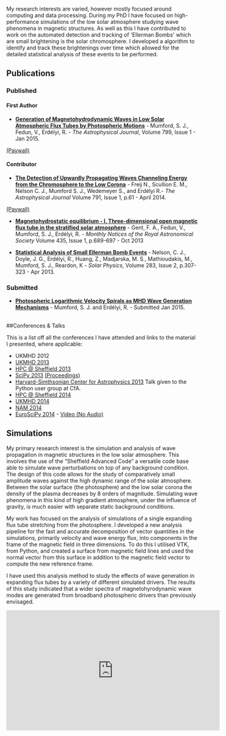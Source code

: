 <!--
.. title: Research
.. slug: research
.. date: 2014/01/27 20:52:50
.. tags:
.. link:
.. description:
.. type: text
-->

My research interests are varied, however mostly focused around computing and
data processing. During my PhD I have focused on high-performance simulations
of the low solar atmosphere studying wave phenomena in magnetic structures.
As well as this I have contributed to work on the automated detection and
tracking of 'Ellerman Bombs' which are small brightening is the solar
chromosphere. I developed a algorithm to identify and track these brightenings
over time which allowed for the detailed statistical analysis of these events
to be performed.

## Publications
<a id='publications'></a>

### Published

#### First Author

* <a href="http://labs.adsabs.harvard.edu/adsabs/abs/2013arXiv1305.7415M/"
target="blank_"><b>Generation of Magnetohydrodynamic Waves in Low Solar
 Atmospheric Flux Tubes by Photospheric Motions</b></a> - Mumford, S. J.,
Fedun, V., Erdélyi, R. - *The Astrophysical Journal*, Volume 799, Issue
1 - Jan 2015.
<a href="http://iopscience.iop.org/0004-637X/799/1/6/" target="_blank">
(Paywall) </a>

#### Contributor

* <a href="http://labs.adsabs.harvard.edu/adsabs/abs/2014ApJ...791...61F/"
target="_blank"><b>The Detection of Upwardly Propagating Waves Channeling
Energy from the Chromosphere to the Low Corona</b></a> - Freij N.,
Scullion E. M., Nelson C. J., Mumford S. J., Wedemeyer S., and Erdélyi R.-
*The Astrophysical Journal* Volume 791, Issue 1, p.61 - April 2014.
<a href="http://iopscience.iop.org/0004-637X/791/1/61/" target="_blank">
(Paywall) </a>

* <a href="http://labs.adsabs.harvard.edu/ui/abs/2013MNRAS.435..689G"
target="_blank"><b>Magnetohydrostatic equilibrium - I. Three-dimensional open
magnetic flux tube in the stratified solar atmosphere</b></a> - Gent, F. A.,
Fedun, V., Mumford, S. J., Erdélyi, R. - *Monthly Notices of the Royal
Astronomical Society* Volume 435, Issue 1, p.689-697 - Oct 2013

* <a href="http://labs.adsabs.harvard.edu/ui/abs/2013SoPh..283..307N"
target="_blank"><b>Statistical Analysis of Small Ellerman Bomb Events</b></a> -
Nelson, C. J., Doyle, J. G., Erdélyi, R., Huang, Z., Madjarska, M.
S., Mathioudakis, M., Mumford, S. J., Reardon, K - *Solar Physics*, Volume 283,
Issue 2, p.307-323 - Apr 2013.


### Submitted

* <a href="http://labs.adsabs.harvard.edu/adsabs/abs/2015arXiv150101871M/"
  target="blank_"><b>Photospheric Logarithmic Velocity Spirals as
  MHD Wave Generation Mechanisms</b></a> - Mumford, S. J. and  Erdélyi, R. -
  Submitted Jan 2015.

<a id="talks"></a>
</br>
##Conferences &amp; Talks

This is a list off all the conferences I have attended and links to the material
 I presented, where applicable:

* UKMHD 2012
* [UKMHD 2013](http://stuartmumford.co.uk/talks/ukmhd2013-talk.pdf)
* [HPC @ Sheffield 2013](http://stuartmumford.co.uk/talks/hpc2013-talk.pdf)
* [SciPy 2013](https://www.youtube.com/watch?v=bXPPTCkaVu8)
  [(Proceedings)](http://conference.scipy.org/proceedings/scipy2013/mumford.html)
* [Harvard-Simthsonian Center for Astrophysics 2013](http://stuartmumford.co.uk/talks/cfa)
  Talk given to the Python user group at CfA.
* [HPC @ Sheffield 2014](http://stuartmumford.co.uk/talks/hpc2014-poster.pdf)
* [UKMHD 2014](http://stuartmumford.co.uk/talks/ukmhd2014)
* [NAM 2014](http://stuartmumford.co.uk/talks/nam2014)
* [EuroSciPy 2014](http://stuartmumford.co.uk/talks/euroscipy2014) -
[Video (No Audio)](https://www.youtube.com/watch?v=-Lfz3kBjEyY)

<a style="margin-bottom: 10px;" id='simulations'></a>
## Simulations
My primary research interest is the simulation and analysis of wave propagation
in magnetic structures in the low solar atmosphere. This involves the use of
the &ldquo;Sheffield Advanced Code&rdquo; a versatile code base able to simulate
wave perturbations on top of any background condition. The design of this code
allows for the study of comparatively small amplitude waves against the high
dynamic range of the solar atmosphere. Between the solar surface (the
photosphere) and the low solar corona the density of the plasma decreases by 8
orders of magnitude. Simulating wave phenomena in this kind of high gradient
atmosphere, under the influence of gravity, is much easier with separate
static background conditions.

My work has focused on the analysis of simulations of a single expanding flux
tube stretching from the photosphere. I developed a new analysis pipeline for
the fast and accurate decomposition of vector quantities in the simulations,
primarily velocity and wave energy flux, into components in the frame of the
magnetic field in three dimensions. To do this I utilised VTK, from Python, and
created a surface from magnetic field lines and used the normal vector from
this surface in addition to the magnetic field vector to compute the new
reference frame.

I have used this analysis method to study the effects of wave generation in
expanding flux tubes by a variety of different simulated drivers. The results
of this study indicated that a wider spectra of magnetohyrodynamic wave modes
are generated from broadband photospheric drivers than previously envisaged.

<div class="video-container">
<iframe src="http://www.youtube.com/embed/9zc6YTp2db4" frameborder="0" width="560" height="315"></iframe>
</div>
